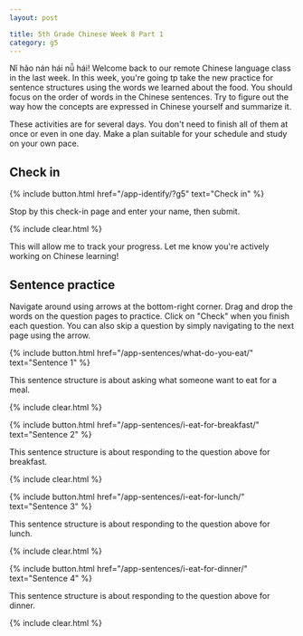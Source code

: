 ```yaml
---
layout: post

title: 5th Grade Chinese Week 8 Part 1
category: g5
---
```


Nǐ hǎo nán hái nǚ hái! Welcome back to our remote Chinese language class in the last week. In this week, you're going tp take the new practice for sentence structures using the words we learned about the food. You should focus on the order of words in the Chinese sentences. Try to figure out the way how the concepts are expressed in Chinese yourself and summarize it.

These activities are for several days. You don't need to finish all of them at once or even in one day. Make a plan suitable for your schedule and study on your own pace.

## Check in

{% include button.html href="/app-identify/?g5" text="Check in" %}

Stop by this check-in page and enter your name, then submit.

{% include clear.html %}

This will allow me to track your progress. Let me know you're actively working on Chinese learning!

## Sentence practice

Navigate around using arrows at the bottom-right corner. Drag and drop the words on the question pages to practice. Click on "Check" when you finish each question. You can also skip a question by simply navigating to the next page using the arrow.

{% include button.html href="/app-sentences/what-do-you-eat/" text="Sentence 1" %}

This sentence structure is about asking what someone want to eat for a meal.

{% include clear.html %}

{% include button.html href="/app-sentences/i-eat-for-breakfast/" text="Sentence 2" %}

This sentence structure is about responding to the question above for breakfast.

{% include clear.html %}

{% include button.html href="/app-sentences/i-eat-for-lunch/" text="Sentence 3" %}

This sentence structure is about responding to the question above for lunch.

{% include clear.html %}

{% include button.html href="/app-sentences/i-eat-for-dinner/" text="Sentence 4" %}

This sentence structure is about responding to the question above for dinner.

{% include clear.html %}
